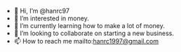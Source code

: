 - 👋 Hi, I’m @hanrc97
- 👀 I’m interested in money.
- 🌱 I’m currently learning how to make a lot of money.
- 💞️ I’m looking to collaborate on starting a new business.
- 📫 How to reach me mailto:hanrc1997@gmail.com

<!---
hanrc97/hanrc97 is a ✨ special ✨ repository because its `README.md` (this file) appears on your GitHub profile.
You can click the Preview link to take a look at your changes.
--->
